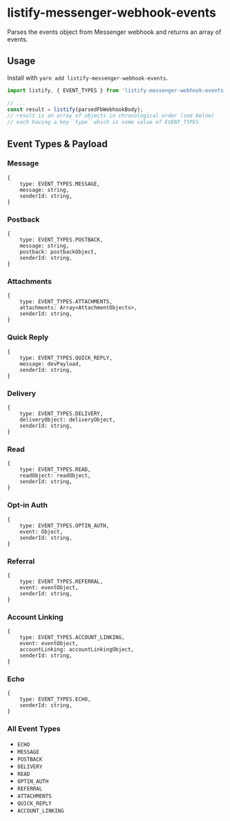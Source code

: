 # listify-messenger-webhook-events

Parses the events object from Messenger webhook and returns an array of events.

## Usage

Install with `yarn add listify-messenger-webhook-events`.

```javascript
import listify, { EVENT_TYPES } from 'listify-messenger-webhook-events';

// ...
const result = listify(parsedFbWebhookBody);
// result is an array of objects in chronological order (see below)
// each having a key `type` which is some value of EVENT_TYPES 
```

## Event Types & Payload

### Message
```
{
    type: EVENT_TYPES.MESSAGE,
    message: string,
    senderId: string,
}
```

### Postback
```
{
    type: EVENT_TYPES.POSTBACK,
    message: string,
    postback: postbackObject,
    senderId: string,
}
```

### Attachments
```
{
    type: EVENT_TYPES.ATTACHMENTS,
    attachments: Array<AttachmentObjects>,
    senderId: string,
}
```

### Quick Reply
```
{
    type: EVENT_TYPES.QUICK_REPLY,
    message: devPayload,
    senderId: string,
}
```

### Delivery
```
{
    type: EVENT_TYPES.DELIVERY,
    deliveryObject: deliveryObject,
    senderId: string,
}
```

### Read
```
{
    type: EVENT_TYPES.READ,
    readObject: readObject,
    senderId: string,
}
```

### Opt-in Auth
```
{
    type: EVENT_TYPES.OPTIN_AUTH,
    event: Object,
    senderId: string,
}
```

### Referral
```
{
    type: EVENT_TYPES.REFERRAL,
    event: eventObject,
    senderId: string,
}
```

### Account Linking
```
{
    type: EVENT_TYPES.ACCOUNT_LINKING,
    event: eventObject,
    accountLinking: accountLinkingObject,
    senderId: string,
}
```

### Echo
```
{
    type: EVENT_TYPES.ECHO,
    senderId: string,
}
```

### All Event Types

- `ECHO`
- `MESSAGE`
- `POSTBACK`
- `DELIVERY`
- `READ`
- `OPTIN_AUTH`
- `REFERRAL`
- `ATTACHMENTS`
- `QUICK_REPLY`
- `ACCOUNT_LINKING`
